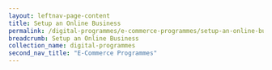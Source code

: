 ```yaml
---
layout: leftnav-page-content
title: Setup an Online Business
permalink: /digital-programmes/e-commerce-programmes/setup-an-online-business
breadcrumb: Setup an Online Business
collection_name: digital-programmes
second_nav_title: "E-Commerce Programmes"
---
```

